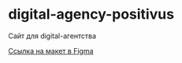 # digital-agency-positivus

Сайт для digital-агентства

[Ссылка на макет в Figma](https://www.figma.com/file/iat2ibvjV50PpGlc9v0m9v/Positivus-Landing-Page-Design-(Community)-(Copy)?type=design&node-id=336%3A1596&mode=dev)
